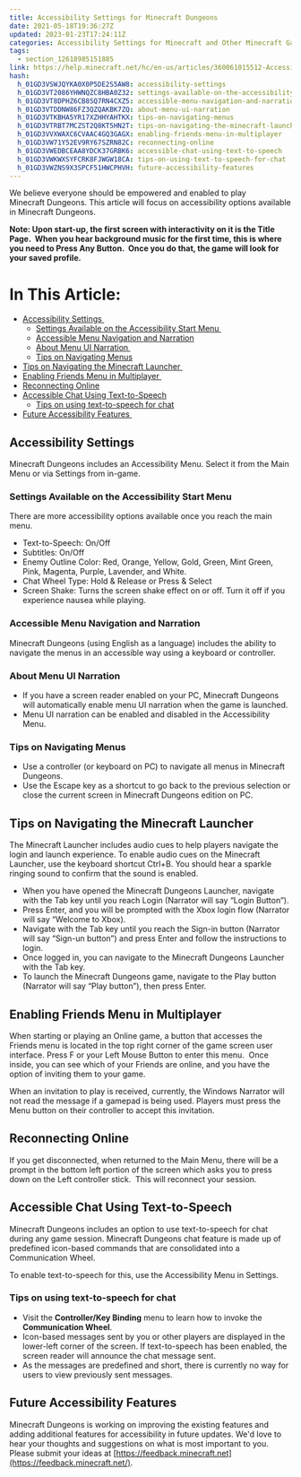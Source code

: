 ```yaml
---
title: Accessibility Settings for Minecraft Dungeons
date: 2021-05-18T19:36:27Z
updated: 2023-01-23T17:24:11Z
categories: Accessibility Settings for Minecraft and Other Minecraft Games
tags:
  - section_12618985151885
link: https://help.minecraft.net/hc/en-us/articles/360061015512-Accessibility-Settings-for-Minecraft-Dungeons
hash:
  h_01GD3VSWJQYKA0X0P5DE2S5AW8: accessibility-settings
  h_01GD3VT2086YHWNQZC8HBA0Z32: settings-available-on-the-accessibility-start-menu
  h_01GD3VT8DPHZ6CB8SQ7RN4CXZ5: accessible-menu-navigation-and-narration
  h_01GD3VTDDNW86FZ3QZQAKBK7ZQ: about-menu-ui-narration
  h_01GD3VTKBHA5YR17XZHHYAHTKX: tips-on-navigating-menus
  h_01GD3VTRBT7MCZST2Q8KT5HN2T: tips-on-navigating-the-minecraft-launcher
  h_01GD3VVXWAXC6CVAAC4GQ3GAGX: enabling-friends-menu-in-multiplayer
  h_01GD3VW71Y52EV9RY67SZRN82C: reconnecting-online
  h_01GD3VWEDBCEAA8YDCK37GRBK6: accessible-chat-using-text-to-speech
  h_01GD3VWKWXSYFCRK8FJWGW18CA: tips-on-using-text-to-speech-for-chat
  h_01GD3VWZNS9X3SPCF51HWCPHVH: future-accessibility-features
---
```


We believe everyone should be empowered and enabled to play Minecraft Dungeons. This article will focus on accessibility options available in Minecraft Dungeons.    

**Note: Upon start-up, the first screen with interactivity on it is the Title Page.  When you hear background music for the first time, this is where you need to Press Any Button.  Once you do that, the game will look for your saved profile.** 

# In This Article:

- [Accessibility Settings ](#accessibility-settings)
  - [Settings Available on the Accessibility Start Menu ](#settings-available-on-the-accessibility-start-menu)
  - [Accessible Menu Navigation and Narration](#accessible-menu-navigation-and-narration)
  - [About Menu UI Narration ](#about-menu-ui-narration)
  - [Tips on Navigating Menus](#tips-on-navigating-menus)
- [Tips on Navigating the Minecraft Launcher ](#tips-on-navigating-the-minecraft-launcher)
- [Enabling Friends Menu in Multiplayer ](#enabling-friends-menu-in-multiplayer)
- [Reconnecting Online](#reconnecting-online)
- [Accessible Chat Using Text-to-Speech](#accessible-chat-using-text-to-speech)
  - [Tips on using text-to-speech for chat](#tips-on-using-text-to-speech-for-chat)
- [Future Accessibility Features ](#future-accessibility-features)

## Accessibility Settings 

Minecraft Dungeons includes an Accessibility Menu. Select it from the Main Menu or via Settings from in-game.  

### Settings Available on the Accessibility Start Menu 

There are more accessibility options available once you reach the main menu.  

- Text-to-Speech: On/Off 
- Subtitles: On/Off 
- Enemy Outline Color: Red, Orange, Yellow, Gold, Green, Mint Green, Pink, Magenta, Purple, Lavender, and White. 
- Chat Wheel Type: Hold & Release or Press & Select 
- Screen Shake: Turns the screen shake effect on or off. Turn it off if you experience nausea while playing. 

### Accessible Menu Navigation and Narration

Minecraft Dungeons (using English as a language) includes the ability to navigate the menus in an accessible way using a keyboard or controller.   

### About Menu UI Narration 

- If you have a screen reader enabled on your PC, Minecraft Dungeons will automatically enable menu UI narration when the game is launched. 
- Menu UI narration can be enabled and disabled in the Accessibility Menu. 

### Tips on Navigating Menus 

- Use a controller (or keyboard on PC) to navigate all menus in Minecraft Dungeons. 
- Use the Escape key as a shortcut to go back to the previous selection or close the current screen in Minecraft Dungeons edition on PC.   

## Tips on Navigating the Minecraft Launcher 

The Minecraft Launcher includes audio cues to help players navigate the login and launch experience. To enable audio cues on the Minecraft Launcher, use the keyboard shortcut Ctrl+B. You should hear a sparkle ringing sound to confirm that the sound is enabled. 

- When you have opened the Minecraft Dungeons Launcher, navigate with the Tab key until you reach Login (Narrator will say “Login Button”). 
- Press Enter, and you will be prompted with the Xbox login flow (Narrator will say “Welcome to Xbox). 
- Navigate with the Tab key until you reach the Sign-in button (Narrator will say “Sign-un button”) and press Enter and follow the instructions to login. 
- Once logged in, you can navigate to the Minecraft Dungeons Launcher with the Tab key. 
- To launch the Minecraft Dungeons game, navigate to the Play button (Narrator will say “Play button”), then press Enter.   

## Enabling Friends Menu in Multiplayer 

When starting or playing an Online game, a button that accesses the Friends menu is located in the top right corner of the game screen user interface. Press F or your Left Mouse Button to enter this menu.  Once inside, you can see which of your Friends are online, and you have the option of inviting them to your game. 

When an invitation to play is received, currently, the Windows Narrator will not read the message if a gamepad is being used. Players must press the Menu button on their controller to accept this invitation. 

## Reconnecting Online

If you get disconnected, when returned to the Main Menu, there will be a prompt in the bottom left portion of the screen which asks you to press down on the Left controller stick.  This will reconnect your session. 

## Accessible Chat Using Text-to-Speech

Minecraft Dungeons includes an option to use text-to-speech for chat during any game session. Minecraft Dungeons chat feature is made up of predefined icon-based commands that are consolidated into a Communication Wheel.  

To enable text-to-speech for this, use the Accessibility Menu in Settings.

### Tips on using text-to-speech for chat

-  Visit the **Controller/Key Binding** menu to learn how to invoke the **Communication Wheel**. 
- Icon-based messages sent by you or other players are displayed in the lower-left corner of the screen. If text-to-speech has been enabled, the screen reader will announce the chat message sent. 
- As the messages are predefined and short, there is currently no way for users to view previously sent messages. 

## Future Accessibility Features 

Minecraft Dungeons is working on improving the existing features and adding additional features for accessibility in future updates. We'd love to hear your thoughts and suggestions on what is most important to you. Please submit your ideas at [https://feedback.minecraft.net](https://feedback.minecraft.net/).
